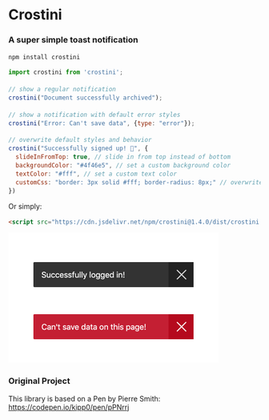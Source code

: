 # Crostini

### A super simple toast notification

```
npm install crostini
```

```javascript
import crostini from 'crostini';

// show a regular notification
crostini("Document successfully archived");

// show a notification with default error styles
crostini("Error: Can't save data", {type: "error"});

// overwrite default styles and behavior
crostini("Successfully signed up! 🎉", { 
  slideInFromTop: true, // slide in from top instead of bottom
  backgroundColor: "#4f46e5", // set a custom background color
  textColor: "#fff", // set a custom text color
  customCss: "border: 3px solid #fff; border-radius: 8px;" // overwrite the default css (on the top-level .crostini element only)
})

```

Or simply:

```html
<script src="https://cdn.jsdelivr.net/npm/crostini@1.4.0/dist/crostini.umd.js"></script>
```

<img src="assets/crostini.png" width="420" height="260">


### Original Project

This library is based on a Pen by Pierre Smith: 
https://codepen.io/kipp0/pen/pPNrrj
